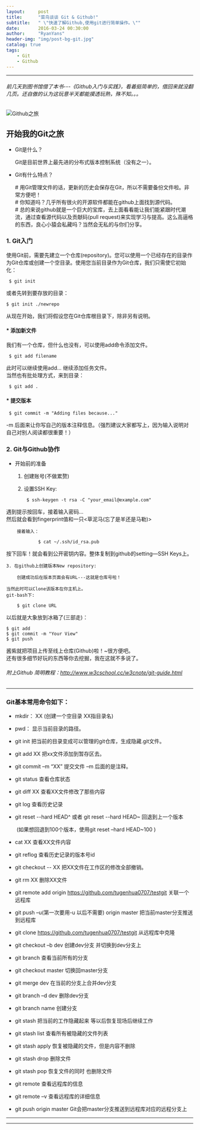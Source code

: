 ```yaml
---
layout:     post
title:      "菜鸟谈谈 Git & Github!"
subtitle:   " \"快速了解Github,使用git进行简单操作。\""
date:       2016-03-24 00:30:00
author:     "RyanYans"
header-img: "img/post-bg-git.jpg"
catalog: true
tags:
    - Git
    - Github
---
```


-------------------------

###### 前几天到图书馆借了本书---《Github入门与实践》，看着挺简单的，借回来就没翻几页。还自傲的认为这玩意半天都能摸透玩熟，殊不知。。。
![Github之旅](http://www.embeddedlinux.org.cn/uploads/allimg/141011/1107470.png)

## 开始我的Git之旅

* Git是什么？
 
 	Git是目前世界上最先进的分布式版本控制系统（没有之一）。  
 
* Git有什么特点？ 
 
	\# 用Git管理文件的话，更新的历史会保存在Git，所以不需要备份文件啦。非常方便吧！  
	\# 你知道吗？几乎所有很火的开源软件都能在github上面找到源代码。  
	\# 总的来说github就是一个巨大的宝库，去上面看看能让我们能紧跟时代潮流，通过查看源代码以及贡献码(pull request)来实现学习与提高。这么高逼格的东西，良心小猿会私藏吗？当然会无私的与你们分享。 
 
### 1. Git入门
使用Git前，需要先建立一个仓库(repository)。您可以使用一个已经存在的目录作为Git仓库或创建一个空目录。使用您当前目录作为Git仓库，我们只需使它初始化：

	 $ git init

或者先转到要存放的目录：

	$ git init ./newrepo

从现在开始，我们将假设您在Git仓库根目录下，除非另有说明。


#### * 添加新文件  


我们有一个仓库，但什么也没有，可以使用add命令添加文件。

	 $ git add filename

此时可以继续使用add... 继续添加任务文件。  
当然也有批处理方式，来到目录：

	 $ git add .

#### * 提交版本

	 $ git commit -m "Adding files because..."

-m 后面来让你写自己的版本注释信息。（强烈建议大家都写上，因为输入说明对自己对别人阅读都很重要！）

### 2. Git与Github协作

* 开始前的准备
	1. 创建账号(不做累赘)
	2. 设置SSH Key:  

			$ ssh-keygen -t rsa -C "your_email@example.com"  

遇到提示按回车，接着输入密码...  
然后就会看到fingerprint值和一只<草泥马(忘了是羊还是马勒)>

		接着输入：  

				$ cat ~/.ssh/id_rsa.pub

按下回车！就会看到公开密钥内容。整体复制到github的setting—SSH Keys上。

	3. 在github上创建版本New repository:  
	
		创建成功后在版本页面会有URL---这就是仓库号啦！
	
	当然此时可以Clone该版本在你主机上。  
	git-bash下:	

		$ git clone URL

以后就是大象放到冰箱了(三部走)：

	$ git add  
	$ git commit -m "Your View"
	$ git push  

酱紫就把项目上传至线上仓库(Github)啦！~很方便吧。  
还有很多细节好玩的东西等你去挖掘，我在这就不多说了。

###### 附上Github 简明教程：http://www.w3cschool.cc/w3cnote/git-guide.html

********************  

### Git基本常用命令如下：

* mkdir：         XX (创建一个空目录 XX指目录名)

* pwd：          显示当前目录的路径。

* git init          把当前的目录变成可以管理的git仓库，生成隐藏.git文件。

* git add XX       把xx文件添加到暂存区去。

* git commit –m “XX”  提交文件 –m 后面的是注释。

* git status        查看仓库状态

* git diff  XX      查看XX文件修改了那些内容

* git log          查看历史记录

* git reset  --hard HEAD^ 或者 git reset  --hard HEAD~ 回退到上一个版本

　　(如果想回退到100个版本，使用git reset –hard HEAD~100 )

* cat XX         查看XX文件内容

* git reflog       查看历史记录的版本号id

* git checkout -- XX  把XX文件在工作区的修改全部撤销。

* git rm XX          删除XX文件

* git remote add origin https://github.com/tugenhua0707/testgit 关联一个远程库

* git push –u(第一次要用-u 以后不需要) origin master 把当前master分支推送到远程库

* git clone https://github.com/tugenhua0707/testgit  从远程库中克隆

* git checkout –b dev  创建dev分支 并切换到dev分支上

* git branch  查看当前所有的分支

* git checkout master 切换回master分支

* git merge dev    在当前的分支上合并dev分支

* git branch –d dev 删除dev分支

* git branch name  创建分支

* git stash 把当前的工作隐藏起来 等以后恢复现场后继续工作

* git stash list 查看所有被隐藏的文件列表

* git stash apply 恢复被隐藏的文件，但是内容不删除

* git stash drop 删除文件

* git stash pop 恢复文件的同时 也删除文件

* git remote 查看远程库的信息

* git remote –v 查看远程库的详细信息

* git push origin master  Git会把master分支推送到远程库对应的远程分支上  


---

---
